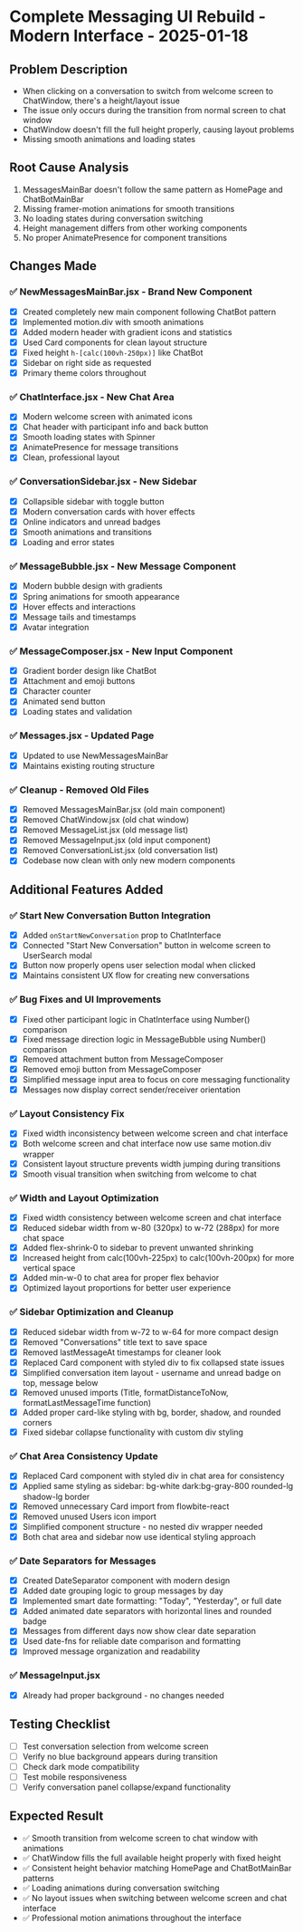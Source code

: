 # Complete Messaging UI Rebuild - Modern Interface - 2025-01-18

## Problem Description

- When clicking on a conversation to switch from welcome screen to ChatWindow, there's a height/layout issue
- The issue only occurs during the transition from normal screen to chat window
- ChatWindow doesn't fill the full height properly, causing layout problems
- Missing smooth animations and loading states

## Root Cause Analysis

1. MessagesMainBar doesn't follow the same pattern as HomePage and ChatBotMainBar
2. Missing framer-motion animations for smooth transitions
3. No loading states during conversation switching
4. Height management differs from other working components
5. No proper AnimatePresence for component transitions

## Changes Made

### ✅ NewMessagesMainBar.jsx - Brand New Component

- [x] Created completely new main component following ChatBot pattern
- [x] Implemented motion.div with smooth animations
- [x] Added modern header with gradient icons and statistics
- [x] Used Card components for clean layout structure
- [x] Fixed height `h-[calc(100vh-250px)]` like ChatBot
- [x] Sidebar on right side as requested
- [x] Primary theme colors throughout

### ✅ ChatInterface.jsx - New Chat Area

- [x] Modern welcome screen with animated icons
- [x] Chat header with participant info and back button
- [x] Smooth loading states with Spinner
- [x] AnimatePresence for message transitions
- [x] Clean, professional layout

### ✅ ConversationSidebar.jsx - New Sidebar

- [x] Collapsible sidebar with toggle button
- [x] Modern conversation cards with hover effects
- [x] Online indicators and unread badges
- [x] Smooth animations and transitions
- [x] Loading and error states

### ✅ MessageBubble.jsx - New Message Component

- [x] Modern bubble design with gradients
- [x] Spring animations for smooth appearance
- [x] Hover effects and interactions
- [x] Message tails and timestamps
- [x] Avatar integration

### ✅ MessageComposer.jsx - New Input Component

- [x] Gradient border design like ChatBot
- [x] Attachment and emoji buttons
- [x] Character counter
- [x] Animated send button
- [x] Loading states and validation

### ✅ Messages.jsx - Updated Page

- [x] Updated to use NewMessagesMainBar
- [x] Maintains existing routing structure

### ✅ Cleanup - Removed Old Files

- [x] Removed MessagesMainBar.jsx (old main component)
- [x] Removed ChatWindow.jsx (old chat window)
- [x] Removed MessageList.jsx (old message list)
- [x] Removed MessageInput.jsx (old input component)
- [x] Removed ConversationList.jsx (old conversation list)
- [x] Codebase now clean with only new modern components

## Additional Features Added

### ✅ Start New Conversation Button Integration

- [x] Added `onStartNewConversation` prop to ChatInterface
- [x] Connected "Start New Conversation" button in welcome screen to UserSearch modal
- [x] Button now properly opens user selection modal when clicked
- [x] Maintains consistent UX flow for creating new conversations

### ✅ Bug Fixes and UI Improvements

- [x] Fixed other participant logic in ChatInterface using Number() comparison
- [x] Fixed message direction logic in MessageBubble using Number() comparison
- [x] Removed attachment button from MessageComposer
- [x] Removed emoji button from MessageComposer
- [x] Simplified message input area to focus on core messaging functionality
- [x] Messages now display correct sender/receiver orientation

### ✅ Layout Consistency Fix

- [x] Fixed width inconsistency between welcome screen and chat interface
- [x] Both welcome screen and chat interface now use same motion.div wrapper
- [x] Consistent layout structure prevents width jumping during transitions
- [x] Smooth visual transition when switching from welcome to chat

### ✅ Width and Layout Optimization

- [x] Fixed width consistency between welcome screen and chat interface
- [x] Reduced sidebar width from w-80 (320px) to w-72 (288px) for more chat space
- [x] Added flex-shrink-0 to sidebar to prevent unwanted shrinking
- [x] Increased height from calc(100vh-225px) to calc(100vh-200px) for more vertical space
- [x] Added min-w-0 to chat area for proper flex behavior
- [x] Optimized layout proportions for better user experience

### ✅ Sidebar Optimization and Cleanup

- [x] Reduced sidebar width from w-72 to w-64 for more compact design
- [x] Removed "Conversations" title text to save space
- [x] Removed lastMessageAt timestamps for cleaner look
- [x] Replaced Card component with styled div to fix collapsed state issues
- [x] Simplified conversation item layout - username and unread badge on top, message below
- [x] Removed unused imports (Title, formatDistanceToNow, formatLastMessageTime function)
- [x] Added proper card-like styling with bg, border, shadow, and rounded corners
- [x] Fixed sidebar collapse functionality with custom div styling

### ✅ Chat Area Consistency Update

- [x] Replaced Card component with styled div in chat area for consistency
- [x] Applied same styling as sidebar: bg-white dark:bg-gray-800 rounded-lg shadow-lg border
- [x] Removed unnecessary Card import from flowbite-react
- [x] Removed unused Users icon import
- [x] Simplified component structure - no nested div wrapper needed
- [x] Both chat area and sidebar now use identical styling approach

### ✅ Date Separators for Messages

- [x] Created DateSeparator component with modern design
- [x] Added date grouping logic to group messages by day
- [x] Implemented smart date formatting: "Today", "Yesterday", or full date
- [x] Added animated date separators with horizontal lines and rounded badge
- [x] Messages from different days now show clear date separation
- [x] Used date-fns for reliable date comparison and formatting
- [x] Improved message organization and readability

### ✅ MessageInput.jsx

- [x] Already had proper background - no changes needed

## Testing Checklist

- [ ] Test conversation selection from welcome screen
- [ ] Verify no blue background appears during transition
- [ ] Check dark mode compatibility
- [ ] Test mobile responsiveness
- [ ] Verify conversation panel collapse/expand functionality

## Expected Result

- ✅ Smooth transition from welcome screen to chat window with animations
- ✅ ChatWindow fills the full available height properly with fixed height
- ✅ Consistent height behavior matching HomePage and ChatBotMainBar patterns
- ✅ Loading animations during conversation switching
- ✅ No layout issues when switching between welcome screen and chat interface
- ✅ Professional motion animations throughout the interface

